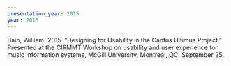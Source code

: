```yaml
---
presentation_year: 2015
year: 2015
---
```


Bain, William. 2015. “Designing for Usability in the Cantus Ultimus Project.” Presented at the CIRMMT Workshop on usability and user experience for music information systems, McGill University, Montreal, QC, September 25.